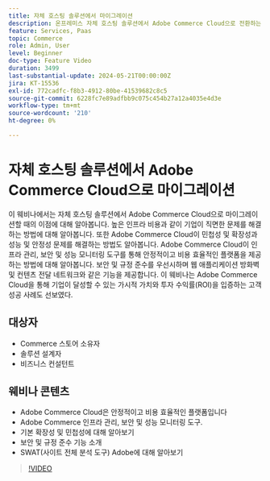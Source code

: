 ```yaml
---
title: 자체 호스팅 솔루션에서 마이그레이션
description: 온프레미스 자체 호스팅 솔루션에서 Adobe Commerce Cloud으로 전환하는 데 따른 몇 가지 이점에 대해 알아봅니다. Adobe Commerce Cloud 옵션은 인프라 관리, 보안 및 성능 모니터링 도구를 제공하여 생산성을 높일 수 있는 안정적이고 비용 효율적인 플랫폼입니다.
feature: Services, Paas
topic: Commerce
role: Admin, User
level: Beginner
doc-type: Feature Video
duration: 3499
last-substantial-update: 2024-05-21T00:00:00Z
jira: KT-15536
exl-id: 772cadfc-f8b3-4912-80be-41539682c8c5
source-git-commit: 6228fc7e89adfbb9c075c454b27a12a4035e4d3e
workflow-type: tm+mt
source-wordcount: '210'
ht-degree: 0%

---
```


# 자체 호스팅 솔루션에서 Adobe Commerce Cloud으로 마이그레이션

이 웨비나에서는 자체 호스팅 솔루션에서 Adobe Commerce Cloud으로 마이그레이션할 때의 이점에 대해 알아봅니다. 높은 인프라 비용과 같이 기업이 직면한 문제를 해결하는 방법에 대해 알아봅니다.  또한 Adobe Commerce Cloud이 민첩성 및 확장성과 성능 및 안정성 문제를 해결하는 방법도 알아봅니다. &#x200B;Adobe Commerce Cloud이 인프라 관리, 보안 및 성능 모니터링 도구를 통해 안정적이고 비용 효율적인 플랫폼을 제공하는 방법에 대해 알아봅니다. &#x200B;보안 및 규정 준수를 우선시하며 웹 애플리케이션 방화벽 및 컨텐츠 전달 네트워크와 같은 기능을 제공합니다. 이 웨비나는 Adobe Commerce Cloud을 통해 기업이 달성할 수 있는 가시적 가치와 투자 수익률(ROI)을 입증하는 고객 성공 사례도 선보였다.

## 대상자

* Commerce 스토어 소유자
* 솔루션 설계자
* 비즈니스 컨설턴트


## 웨비나 콘텐츠

* Adobe Commerce Cloud은 안정적이고 비용 효율적인 플랫폼입니다
* Adobe Commerce 인프라 관리, 보안 및 성능 모니터링 도구. &#x200B;
* 기본 확장성 및 민첩성에 대해 알아보기
* 보안 및 규정 준수 기능 소개
* SWAT(사이트 전체 분석 도구) Adobe에 대해 알아보기

>[!VIDEO](https://video.tv.adobe.com/v/3429251?learn=on)
